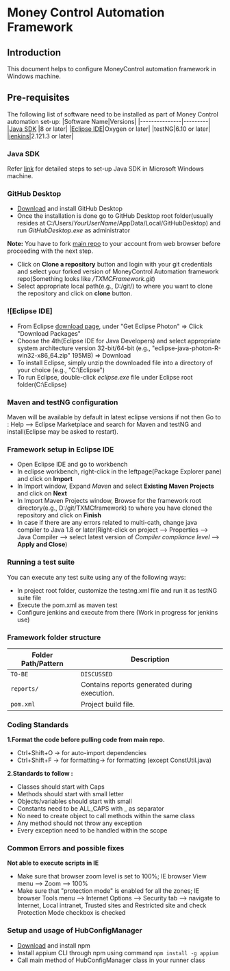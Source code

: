 # Money Control Automation Framework
## Introduction
This document helps to configure MoneyControl automation framework in Windows machine.
## Pre-requisites
The following list of software need to be installed as part of Money Control automation set-up:
|Software Name|Versions|
|---------------|---------|
|[Java SDK](#java-sdk) |8 or later|
|[Eclipse IDE](#eclipse-ide)|Oxygen or later|
|testNG|6.10 or later|
|[jenkins](https://jenkins.io/download/)|2.121.3 or later|
   
### Java SDK
Refer [link](https://docs.oracle.com/javase/7/docs/webnotes/install/windows/jdk-installation-windows.html) for detailed steps to set-up Java SDK in Microsoft Windows machine.
### GitHub Desktop
 - [Download](https://desktop.github.com/) and install GitHub Desktop
 - Once the installation is done go to GitHub Desktop root folder(usually resides at C:/Users/*YourUserName*/AppData/Local/GitHubDesktop) and run *GitHubDesktop.exe* as administrator
 
**Note:** You have to fork [main repo]( https://github.com/txpertsmc/TXMCFramework.git) to your account from web browser before proceeding with the next step.
 - Click on **Clone a repository** button and login with your git credentials and select your forked version of MoneyControl Automation framework repo(Something looks like *<yourID>/TXMCFramework.git*)
 - Select appropriate local path(e.g., D:/git/) to where you want to clone the repository and click on **clone** button.

### ![Eclipse IDE]
- From Eclipse [download page](https://www.eclipse.org/downloads), under "Get Eclipse Photon" ⇒ Click "Download Packages"
- Choose the 4th(Eclipse IDE for Java Developers) and select appropriate system architecture version 32-bit/64-bit (e.g., "eclipse-java-photon-R-win32-x86_64.zip" 195MB) ⇒ Download
 - To install Eclipse, simply unzip the downloaded file into a directory of your choice (e.g., "C:\Eclipse")
 - To run Eclipse, double-click *eclipse.exe* file under Eclipse root folder(C:\Eclipse)

### Maven and testNG configuration
Maven will be available by default in latest eclipse versions if not then 
Go to : Help --> Eclipse Marketplace and search for Maven and testNG and install(Eclipse may be asked to restart).

### Framework setup in Eclipse IDE
 - Open Eclipse IDE and go to workbench
 - In eclipse workbench, right-click in the leftpage(Package Explorer pane) and click on **Import**
 - In Import window, Expand *Maven* and select **Existing Maven Projects** and click on **Next**
 - In Import Maven Projects window, Browse for the framework root directory(e.g., D:/git/TXMCframework) to where you have cloned the repository and click on **Finish**
 - In case if there are any errors related to multi-cath, change java compiler to Java 1.8 or later(Right-click on project --> Properties --> Java Compiler --> select latest version of *Compiler compliance level* --> **Apply and Close**)

### Running a test suite
You can execute any test suite using any of the following ways:
 - In project root folder, customize the testng.xml file and run it as testNG suite file
 - Execute the pom.xml as maven test
 - Configure jenkins and execute from there (Work in progress for jenkins use)

### Framework folder structure 
 |Folder Path/Pattern|Description|
 |---------------|---------|
 |`TO-BE`|`DISCUSSED`|
 |`reports/`|Contains reports generated during execution.|
 |`pom.xml`|Project build file.|
 
### Coding Standards
**1.Format the code before pulling code from main repo.**
 - Ctrl+Shift+O -> for auto-import dependencies
 - Ctrl+Shift+F -> for formatting-> for formatting (except ConstUtil.java)
 
**2.Standards to follow :**
 - Classes should start with Caps
 - Methods should start with small letter
 - Objects/variables should start with small
 - Constants need to be ALL_CAPS with _ as separator
 - No need to create object to call methods within the same class
 - Any method should not throw any exception
 - Every exception need to be handled within the scope
 
 ### Common Errors and possible fixes
**Not able to execute scripts in IE**
 - Make sure that browser zoom level is set to 100%; IE browser View menu --> Zoom --> 100%
 - Make sure that "protection mode" is enabled for all the zones; IE browser Tools menu --> Internet Options --> Security tab --> navigate to Internet, Local intranet, Trusted sites and Restricted site and check Protection Mode checkbox is checked

### Setup and usage of HubConfigManager
 - [Download](https://nodejs.org/en/download/) and install npm
 - Install appium CLI through npm using command 
 `npm install -g appium`
 - Call main method of HubConfigManager class in your runner class